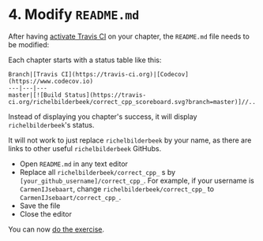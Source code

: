 # 4. Modify `README.md`

After having [activate Travis CI](3_activate.md) on your chapter, the `README.md`
file needs to be modified:

Each chapter starts with a status table like this:

```
Branch|[Travis CI](https://travis-ci.org)|[Codecov](https://www.codecov.io)
---|---|---
master|[![Build Status](https://travis-ci.org/richelbilderbeek/correct_cpp_scoreboard.svg?branch=master)]//..
```

Instead of displaying you chapter's success, it will display `richelbilderbeek`'s status.

It will not work to just replace `richelbilderbeek` by your name, as there are links
to other useful `richelbilderbeek` GitHubs.

 * Open `README.md` in any text editor
 * Replace all `richelbilderbeek/correct_cpp_` s by `[your_github_username]/correct_cpp_`.
   For example, if your username is `CarmenIJsebaart`, change `richelbilderbeek/correct_cpp_`
   to `CarmenIJsebaart/correct_cpp_`.
 * Save the file
 * Close the editor

You can now [do the exercise](5_do_the_exercise.md).
